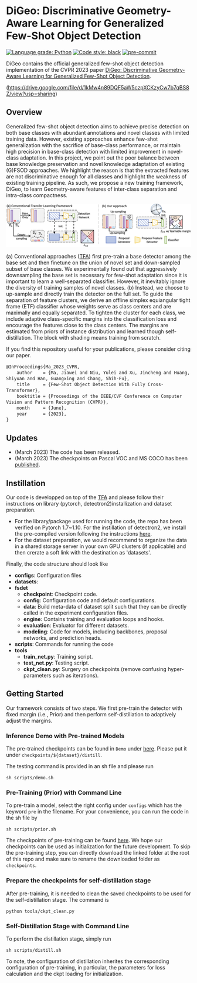 
# DiGeo: Discriminative Geometry-Aware Learning for Generalized Few-Shot Object Detection
[![Language grade: Python](https://img.shields.io/lgtm/grade/python/g/ucbdrive/few-shot-object-detection.svg?logo=lgtm&logoWidth=18)](https://lgtm.com/projects/g/ucbdrive/few-shot-object-detection/context:python)
[![Code style: black](https://img.shields.io/badge/code%20style-black-000000.svg)](https://github.com/psf/black)
[![pre-commit](https://img.shields.io/badge/pre--commit-enabled-brightgreen?logo=pre-commit&logoColor=white)](https://github.com/pre-commit/pre-commit)

DiGeo contains the official generalized few-shot object detection implementation of the CVPR 2023 paper
[DiGeo: Discriminative Geometry-Aware Learning for Generalized Few-Shot Object Detection](https://arxiv.org/abs/2212.13738).

(https://drive.google.com/file/d/1kMw4n89DQF5aW5czpXCKzyCw7b7qBS8Z/view?usp=sharing)

## Overview

Generalized few-shot object detection aims to achieve precise detection on both base classes with abundant annotations and novel classes with limited training data. However, existing approaches enhance few-shot generalization with the sacrifice of base-class performance, or maintain high precision in base-class detection with limited improvement in novel-class adaptation. In this project, we point out the poor balance between base knowledge preservation and novel knowledge adaptation of existing (G)FSOD approaches. We highlight the reason is that the extracted features are not discriminative enough for all classes and highlight the weakness of existing training pipeline. As such, we propose a new training framework, DiGeo, to learn Geometry-aware features of inter-class separation and intra-class compactness.

![DiGeo Figure](approach.png)


(a) Conventional approaches ([TFA]()) first pre-train a base detector among the base set and then finetune on the union of novel set and down-sampled subset of base classes. We experimentally found out that aggressively downsampling the base set is necessary for few-shot adaptation since it is important to learn a well-separated classifier. However, it inevitably ignore the diversity of training samples of novel classes. (b) Instead, we choose to up-sample and directly train the detector on the full set. To guide the separation of feature clusters, we derive an offline simplex equiangular tight frame (ETF) classifier whose weights serve as class centers and are maximally and equally separated. To tighten the cluster for each class, we include adaptive class-specific margins into the classification loss and encourage the features close to the class centers. The margins are estimated from priors of instance distribution and learned though self-distillation. The block with shading means training from scratch.

If you find this repository useful for your publications, please consider citing our paper.

```angular2html
@InProceedings{Ma_2023_CVPR,
    author    = {Ma, Jiawei and Niu, Yulei and Xu, Jincheng and Huang, Shiyuan and Han, Guangxing and Chang, Shih-Fu},
    title     = {Few-Shot Object Detection With Fully Cross-Transformer},
    booktitle = {Proceedings of the IEEE/CVF Conference on Computer Vision and Pattern Recognition (CVPR)},
    month     = {June},
    year      = {2023},
}
```


## Updates
- (March 2023) The code has been released.
- (March 2023) The checkpoints on Pascal VOC and MS COCO has been [published](https://drive.google.com/drive/folders/1w4tcRiiqYL9Z80lYBQOuNQhZGUl0v4l_?usp=share_link).

## Instillation

Our code is developped on top of the [TFA](https://github.com/ucbdrive/few-shot-object-detection) and please follow their instructions on library (pytorch, detectron2)installization and dataset preparation.
- For the library/package used for running the code, the repo has been verified on Pytorch 1.7~1.10. For the instillation of detectron2, we install the pre-compiled version following the instructions [here](https://detectron2.readthedocs.io/en/latest/tutorials/install.html).
- For the dataset preparation, we would recommend to organize the data in a shared storage server in your own GPU clusters (if applicable) and then crerate a soft link with the destination as 'datasets'.

Finally, the code structure should look like 

- **configs**: Configuration files
- **datasets**: 
- **fsdet**
  - **checkpoint**: Checkpoint code.
  - **config**: Configuration code and default configurations.
  - **data**: Build meta-data of dataset split such that they can be directly called in the experiment configuration files.
  - **engine**: Contains training and evaluation loops and hooks.
  - **evaluation**: Evaluator for different datasets.
  - **modeling**: Code for models, including backbones, proposal networks, and prediction heads.
- **scripts**: Commands for running the code
- **tools**
  - **train_net.py**: Training script.
  - **test_net.py**: Testing script.
  - **ckpt_clean.py**: Surgery on checkpoints (remove confusing hyper-parameters such as iterations).


## Getting Started

Our framework consists of two steps. We first pre-train the detector with fixed margin (i.e., Prior) and then perform self-distillation to adaptively adjust the margins. 

### Inference Demo with Pre-trained Models

The pre-trained checkpoints can be found in `Demo` under [here](https://drive.google.com/drive/folders/1w4tcRiiqYL9Z80lYBQOuNQhZGUl0v4l_?usp=share_link). Please put it under `checkpoints/${dataset}/distill`.

The testing command is provided in an sh file and please run
```angular2html
sh scripts/demo.sh
```

### Pre-Training (Prior) with Command Line

To pre-train a model, select the right config under ``configs`` which has the keyword `pre` in the filename. For your convenience, you can run the code in the sh file by 
```angular2html
sh scripts/prior.sh
```

The checkpoints of pre-training can be found [here](https://drive.google.com/drive/folders/1w4tcRiiqYL9Z80lYBQOuNQhZGUl0v4l_?usp=share_link).  We hope our checkpoints can be used as initialization for the future development. To skip the pre-training step, you can directly download the linked folder at the root of this repo and make sure to rename the downloaded folder as `checkpoints`. 

### Prepare the checkpoints for self-distillation stage 

After pre-training, it is needed to clean the saved checkpoints to be used for the self-distillation stage. The command is 
```angular2html
python tools/ckpt_clean.py
```

### Self-Distillation Stage with Command Line

To perform the distillation stage, simply run 
```angular2html
sh scripts/distill.sh
```
To note, the configuration of distillation inherites the corresponding configuration of pre-training, in particular, the parameters for loss calculation and the ckpt loading for initialization.



